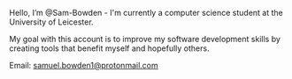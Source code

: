Hello, I’m @Sam-Bowden - I'm currently a computer science student at the University of Leicester.

My goal with this account is to improve my software development skills by creating tools that benefit myself and hopefully others.

Email: samuel.bowden1@protonmail.com

<!---
Sam-Bowden/Sam-Bowden is a ✨ special ✨ repository because its `README.md` (this file) appears on your GitHub profile.
You can click the Preview link to take a look at your changes.
--->
